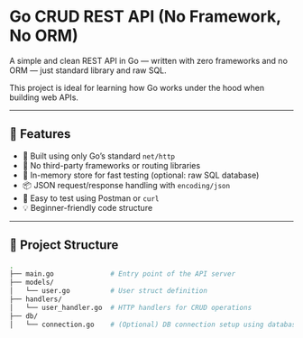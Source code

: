 # Go CRUD REST API (No Framework, No ORM)

A simple and clean REST API in Go — written with zero frameworks and no ORM — just standard library and raw SQL.

This project is ideal for learning how Go works under the hood when building web APIs.

---

## 🚀 Features

- 🧱 Built using only Go’s standard `net/http`
- 🧠 No third-party frameworks or routing libraries
- 💾 In-memory store for fast testing (optional: raw SQL database)
- 📦 JSON request/response handling with `encoding/json`
- 🧪 Easy to test using Postman or `curl`
- 💡 Beginner-friendly code structure

---

## 📁 Project Structure

```bash
.
├── main.go              # Entry point of the API server
├── models/
│   └── user.go          # User struct definition
├── handlers/
│   └── user_handler.go  # HTTP handlers for CRUD operations
├── db/
│   └── connection.go    # (Optional) DB connection setup using database/sql
